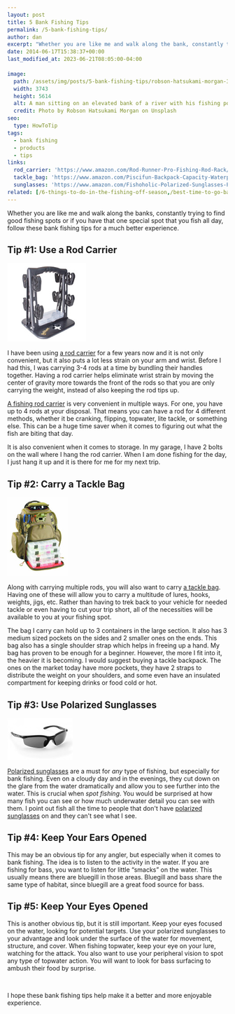 ```yaml
---
layout: post
title: 5 Bank Fishing Tips
permalink: /5-bank-fishing-tips/
author: dan
excerpt: "Whether you are like me and walk along the bank, constantly trying to find good spots, or if you have that one spot that you fish all day, follow these bank fishing tips to make your experience much better."
date: 2014-06-17T15:38:37+00:00
last_modified_at: 2023-06-21T08:05:00-04:00

image:
  path: /assets/img/posts/5-bank-fishing-tips/robson-hatsukami-morgan-335701-unsplash.jpg
  width: 3743
  height: 5614
  alt: A man sitting on an elevated bank of a river with his fishing pole out in front of him
  credit: Photo by Robson Hatsukami Morgan on Unsplash
seo:
  type: HowToTip
tags:
  - bank fishing
  - products
  - tips
links:
  rod_carrier: 'https://www.amazon.com/Rod-Runner-Pro-Fishing-Rod-Rack/dp/B00JAHWQ10?th=1&linkCode=ll1&tag=afishingaddict-20&linkId=3f266c54463a7ba8b178f25a7148742d&language=en_US&ref_=as_li_ss_tl'
  tackle_bag: 'https://www.amazon.com/Piscifun-Backpack-Capacity-Waterproof-Protective/dp/B07C7R9696?keywords=fishing%2Bbackpack&qid=1681819489&sr=8-8&th=1&linkCode=ll1&tag=afishingaddict-20&linkId=92aa5cf283c541bc116532444c65ce75&language=en_US&ref_=as_li_ss_tl'
  sunglasses: 'https://www.amazon.com/Fishoholic-Polarized-Sunglasses-Protection-Flyfishing/dp/B07PW3NYXG?crid=1CDFBYTET7L7Y&keywords=fishing%2Bsunglasses&qid=1681819548&sprefix=fishing%2Bsunglasses%2Caps%2C94&sr=8-16&th=1&linkCode=ll1&tag=afishingaddict-20&linkId=db276d9fd672c4060432b8cd38ebfc4c&language=en_US&ref_=as_li_ss_tl'
related: [/6-things-to-do-in-the-fishing-off-season,/best-time-to-go-bass-fishing,/6-tips-for-exploring-fishing-spots/,]
---
```

Whether you are like me and walk along the banks, constantly trying to find good fishing spots or if you have that one special spot that you fish all day, follow these bank fishing tips for a much better experience.

## Tip #1: Use a Rod Carrier

<a href="{{ page.links.rod_carrier }}"><img class="float-left" src="/assets/img/posts/5-bank-fishing-tips/rodmaster-fishing-rod-caddy.jpg" alt="RodMaster Rod & Reel Management System" width="180" height="180" /></a>

I have been using <a href="{{ page.links.rod_carrier }}" target="_blank">a rod carrier</a> for a few years now and it is not only convenient, but it also puts a lot less strain on your arm and wrist. Before I had this, I was carrying 3-4 rods at a time by bundling their handles together. Having a rod carrier helps eliminate wrist strain by moving the center of gravity more towards the front of the rods so that you are only carrying the weight, instead of also keeping the rod tips up.

<a href="{{ page.links.rod_carrier }}" target="_blank">A fishing rod carrier</a> is very convenient in multiple ways. For one, you have up to 4 rods at your disposal. That means you can have a rod for 4 different methods, whether it be cranking, flipping, topwater, lite tackle, or something else. This can be a huge time saver when it comes to figuring out what the fish are biting that day.

It is also convenient when it comes to storage. In my garage, I have 2 bolts on the wall where I hang the rod carrier. When I am done fishing for the day, I just hang it up and it is there for me for my next trip.

## Tip #2: Carry a Tackle Bag

<a href="{{ page.links.tackle_bag }}" target="_blank"><img class="float-left" src="/assets/img/posts/5-bank-fishing-tips/wild-river-NOMAD-lighted-tackle-backpack.jpg" alt="Wild River NOMAD Lighted Tackle Backpack" width="138" height="180" /></a>

Along with carrying multiple rods, you will also want to carry <a href="{{ page.links.tackle_bag }}" target="_blank">a tackle bag</a>. Having one of these will allow you to carry a multitude of lures, hooks, weights, jigs, etc. Rather than having to trek back to your vehicle for needed tackle or even having to cut your trip short, all of the necessities will be available to you at your fishing spot.

The bag I carry can hold up to 3 containers in the large section. It also has 3 medium sized pockets on the sides and 2 smaller ones on the ends. This bag also has a single shoulder strap which helps in freeing up a hand. My bag has proven to be enough for a beginner. However, the more I fit into it, the heavier it is becoming. I would suggest buying a tackle backpack. The ones on the market today have more pockets, they have 2 straps to distribute the weight on your shoulders, and some even have an insulated compartment for keeping drinks or food cold or hot.

## Tip #3: Use Polarized Sunglasses

<a href="{{ page.links.sunglasses }}" target="_blank"><img class="float-left" src="/assets/img/posts/5-bank-fishing-tips/polarized-sunglasses.jpg" alt="Polarized Sunglasses" width="150" height="96" /></a>

<a href="{{ page.links.sunglasses }}" target="_blank">Polarized sunglasses</a> are a must for _any_ type of fishing, but especially for bank fishing. Even on a cloudy day and in the evenings, they cut down on the glare from the water dramatically and allow you to see further into the water. This is crucial when _spot fishing_. You would be surprised at how many fish you can see or how much underwater detail you can see with them. I point out fish all the time to people that don't have <a href="{{ page.links.sunglasses }}" target="_blank">polarized sunglasses</a> on and they can't see what I see.

<script type="text/javascript">
amzn_assoc_placement = "adunit0";
amzn_assoc_search_bar = "false";
amzn_assoc_tracking_id = "schaeferpro07-20";
amzn_assoc_ad_mode = "search";
amzn_assoc_ad_type = "smart";
amzn_assoc_marketplace = "amazon";
amzn_assoc_region = "US";
amzn_assoc_title = "Shop Fishing Sunglasses";
amzn_assoc_default_search_phrase = "polarized fishing sunglasses";
amzn_assoc_default_category = "SportingGoods";
amzn_assoc_linkid = "6a059d0e9441cd63e266c572bc21ba8e";
amzn_assoc_default_browse_node = "3375251";
</script>
<script src="//z-na.amazon-adsystem.com/widgets/onejs?MarketPlace=US"></script>

<p style="clear: left;"></p>

## Tip #4: Keep Your Ears Opened

This may be an obvious tip for any angler, but especially when it comes to bank fishing. The idea is to listen to the activity in the water. If you are fishing for bass, you want to listen for little &#8220;smacks&#8221; on the water. This usually means there are bluegill in those areas. Bluegill and bass share the same type of habitat, since bluegill are a great food source for bass.

## Tip #5: Keep Your Eyes Opened

This is another obvious tip, but it is still important. Keep your eyes focused on the water, looking for potential targets. Use your polarized sunglasses to your advantage and look under the surface of the water for movement, structure, and cover. When fishing topwater, keep your eye on your lure, watching for the attack. You also want to use your peripheral vision to spot any type of topwater action. You will want to look for bass surfacing to ambush their food by surprise.

&nbsp;

I hope these bank fishing tips help make it a better and more enjoyable experience.
